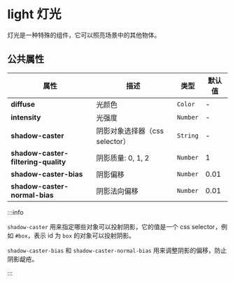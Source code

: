# light 灯光

灯光是一种特殊的组件，它可以照亮场景中的其他物体。

## 公共属性

| 属性                                | 描述                           | 类型     | 默认值 |
| ----------------------------------- | ------------------------------ | -------- | ------ |
| **diffuse**                         | 光颜色                         | `Color`  | -      |
| **intensity**                       | 光强度                         | `Number` | -      |
| **shadow-caster**                   | 阴影对象选择器（css selector） | `String` | -      |
| **shadow-caster-filtering-quality** | 阴影质量: 0, 1, 2              | `Number` | 1      |
| **shadow-caster-bias**              | 阴影偏移                       | `Number` | 0.01   |
| **shadow-caster-normal-bias**       | 阴影法向偏移                   | `Number` | 0.01   |

:::info

`shadow-caster` 用来指定哪些对象可以投射阴影，它的值是一个 css selector，例如 `#box`，表示 id 为 `box` 的对象可以投射阴影。

`shadow-caster-bias` 和 `shadow-caster-normal-bias` 用来调整阴影的偏移，防止阴影龊疮。

:::
